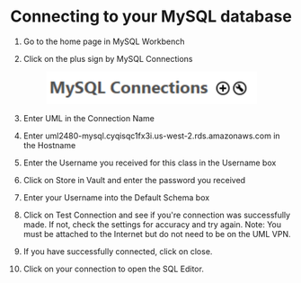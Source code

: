 # Connecting to your MySQL database

1. Go to the home page in MySQL Workbench
2.  Click on the plus sign by MySQL Connections&#x20;

    <figure><img src="../../.gitbook/assets/image (1) (1) (1) (1) (1) (1) (1) (1).png" alt=""><figcaption></figcaption></figure>
3. Enter UML in the Connection Name
4. Enter uml2480-mysql.cyqisqc1fx3i.us-west-2.rds.amazonaws.com in the Hostname
5. Enter the Username you received for this class in the Username box
6. Click on Store in Vault and enter the password you received
7. Enter your Username into the Default Schema box
8. Click on Test Connection and see if you're connection was successfully made. If not, check the settings for accuracy and try again. Note: You must be attached to the Internet but do not need to be on the UML VPN.
9. If you have successfully connected, click on close.&#x20;
10. Click on your connection to open the SQL Editor.
